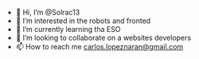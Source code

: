 - 👋 Hi, I’m @Solrac13
- 👀 I’m interested in the robots and fronted
- 🌱 I’m currently learning tha ESO
- 💞️ I’m looking to collaborate on a websites developers
- 📫 How to reach me carlos.lopeznaran@gmail.com

<!---
Solrac13/Solrac13 is a ✨ special ✨ repository because its `README.md` (this file) appears on your GitHub profile.
You can click the Preview link to take a look at your changes.
--->
